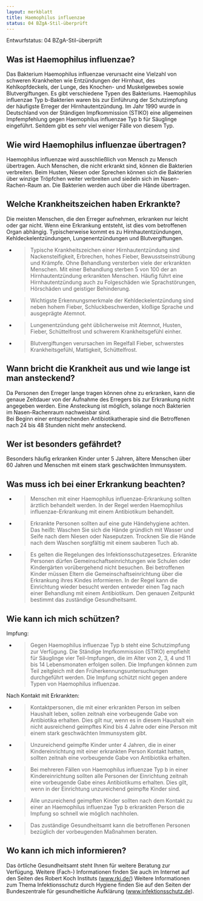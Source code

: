 ```yaml
---
layout: merkblatt
title: Haemophilus influenzae
status: 04 BZgA-Stil-überprüft
---
```

Entwurfstatus: 04 BZgA-Stil-überprüft
 
## Was ist Haemophilus influenzae?

Das Bakterium Haemophilus influenzae verursacht eine Vielzahl von
schweren Krankheiten wie Entzündungen der Hirnhaut, des Kehlkopfdeckels,
der Lunge, des Knochen- und Muskelgewebes sowie Blutvergiftungen. Es
gibt verschiedene Typen des Bakteriums. Haemophilus influenzae Typ
b-Bakterien waren bis zur Einführung der Schutzimpfung der häufigste
Erreger der Hirnhautentzündung. Im Jahr 1990 wurde in Deutschland von
der Ständigen Impfkommission (STIKO) eine allgemeinen Impfempfehlung
gegen Haemophilus influenzae Typ b für Säuglinge eingeführt. Seitdem
gibt es sehr viel weniger Fälle von diesem Typ.

## Wie wird Haemophilus influenzae übertragen?

Haemophilus influenzae wird ausschließlich von Mensch zu Mensch
übertragen. Auch Menschen, die nicht erkrankt sind, können die
Bakterien verbreiten. Beim Husten, Niesen oder Sprechen können sich die
Bakterien über winzige Tröpfchen weiter verbreiten und siedeln sich im
Nasen-Rachen-Raum an. Die Bakterien werden auch über die Hände
übertragen.

## Welche Krankheitszeichen haben Erkrankte?

Die meisten Menschen, die den Erreger aufnehmen, erkranken nur leicht
oder gar nicht. Wenn eine Erkrankung entsteht, ist dies vom betroffenen
Organ abhängig. Typischerweise kommt es zu Hirnhautentzündungen,
Kehldeckelentzündungen, Lungenentzündungen und Blutvergiftungen.

  - > Typische Krankheitszeichen einer Hirnhautentzündung sind
    > Nackensteifigkeit, Erbrechen, hohes Fieber, Bewusstseinstrübung
    > und Krämpfe. Ohne Behandlung versterben viele der erkrankten
    > Menschen. Mit einer Behandlung sterben 5 von 100 der an
    > Hirnhautentzündung erkrankten Menschen. Häufig führt eine
    > Hirnhautentzündung auch zu Folgeschäden wie Sprachstörungen,
    > Hörschäden und geistiger Behinderung.

  - > Wichtigste Erkennungsmerkmale der Kehldeckelentzündung sind neben
    > hohem Fieber, Schluckbeschwerden, kloßige Sprache und ausgeprägte
    > Atemnot.

  - > Lungenentzündung geht üblicherweise mit Atemnot, Husten, Fieber,
    > Schüttelfrost und schwerem Krankheitsgefühl einher.

  - > Blutvergiftungen verursachen im Regelfall Fieber, schwerstes
    > Krankheitsgefühl, Mattigkeit, Schüttelfrost.

## Wann bricht die Krankheit aus und wie lange ist man ansteckend?

Da Personen den Erreger lange tragen können ohne zu erkranken, kann die
genaue Zeitdauer von der Aufnahme des Erregers bis zur Erkrankung nicht
angegeben werden. Eine Ansteckung ist möglich, solange noch Bakterien im
Nasen-Rachenraum nachweisbar sind.  
Bei Beginn einer entsprechenden Antibiotikatherapie sind die Betroffenen
nach 24 bis 48 Stunden nicht mehr ansteckend.

## Wer ist besonders gefährdet?

Besonders häufig erkranken Kinder unter 5 Jahren, ältere Menschen über
60 Jahren und Menschen mit einem stark geschwächten Immunsystem.

## Was muss ich bei einer Erkrankung beachten?

  - > Menschen mit einer Haemophilus influenzae-Erkrankung sollten
    > ärztlich behandelt werden. In der Regel werden Haemophilus
    > influenzae-Erkrankung mit einem Antibiotikum behandelt.

  - > Erkrankte Personen sollten auf eine gute Händehygiene achten. Das
    > heißt: Waschen Sie sich die Hände gründlich mit Wasser und Seife
    > nach dem Niesen oder Naseputzen. Trocknen Sie die Hände nach dem
    > Waschen sorgfältig mit einem sauberen Tuch ab.

  - > Es gelten die Regelungen des Infektionsschutzgesetzes. Erkrankte
    > Personen dürfen Gemeinschaftseinrichtungen wie Schulen oder
    > Kindergärten vorübergehend nicht besuchen. Bei betroffenen Kinder
    > müssen Eltern die Gemeinschaftseinrichtung über die Erkrankung
    > ihres Kindes informieren. In der Regel kann die Einrichtung wieder
    > besucht werden entweder einen Tag nach einer Behandlung mit einem
    > Antibiotikum. Den genauen Zeitpunkt bestimmt das zuständige
    > Gesundheitsamt.

## Wie kann ich mich schützen?

Impfung:

  - > Gegen Haemophilus influenzae Typ b steht eine Schutzimpfung zur
    > Verfügung. Die Ständige Impfkommission (STIKO) empfiehlt für
    > Säuglinge vier Teil-Impfungen, die im Alter von 2, 3, 4 und 11
    > bis 14 Lebensmonaten erfolgen sollen. Die Impfungen können zum
    > Teil zeitgleich mit den Früherkennungsuntersuchungen durchgeführt
    > werden. Die Impfung schützt nicht gegen andere Typen von
    > Haemophilus influenzae.

Nach Kontakt mit Erkrankten:

  - > Kontaktpersonen, die mit einer erkrankten Person im selben
    > Haushalt leben, sollen zeitnah eine vorbeugende Gabe von
    > Antibiotika erhalten. Dies gilt nur, wenn es in diesem Haushalt
    > ein nicht ausreichend geimpftes Kind bis 4 Jahre oder eine Person
    > mit einem stark geschwächten Immunsystem gibt.

  - > Unzureichend geimpfte Kinder unter 4 Jahren, die in einer
    > Kindereinrichtung mit einer erkrankten Person Kontakt hatten,
    > sollten zeitnah eine vorbeugende Gabe von Antibiotika erhalten.

  - > Bei mehreren Fällen von Haemophilus influenzae Typ b in einer
    > Kindereinrichtung sollten alle Personen der Einrichtung zeitnah
    > eine vorbeugende Gabe eines Antibiotikums erhalten. Dies gilt,
    > wenn in der Einrichtung unzureichend geimpfte Kinder sind.

  - > Alle unzureichend geimpften Kinder sollten nach dem Kontakt zu
    > einer an Haemophilus influenzae Typ b erkrankten Person die
    > Impfung so schnell wie möglich nachholen.

  - > Das zuständige Gesundheitsamt kann die betroffenen Personen
    > bezüglich der vorbeugenden Maßnahmen beraten.

## Wo kann ich mich informieren?

Das örtliche Gesundheitsamt steht Ihnen für weitere Beratung zur
Verfügung. Weitere (Fach-) Informationen finden Sie auch im Internet
auf den Seiten des Robert Koch Instituts (www.rki.de/) Weitere
Informationen zum Thema Infektionsschutz durch Hygiene finden Sie auf
den Seiten der Bundeszentrale für gesundheitliche Aufklärung
(www.infektionsschutz.de).
